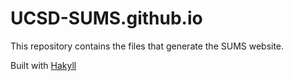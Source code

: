 # UCSD-SUMS.github.io
This repository contains the files that generate the SUMS website.

Built with [Hakyll](https://jaspervdj.be/hakyll/)
